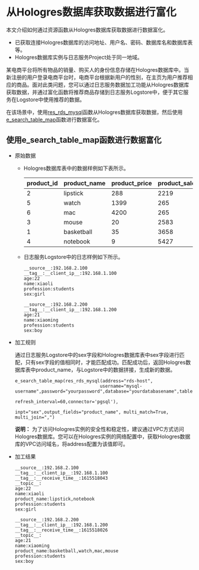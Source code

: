 # 从Hologres数据库获取数据进行富化

本文介绍如何通过资源函数从Hologres数据库获取数据进行数据富化。

-   已获取连接Hologres数据库的访问地址、用户名、密码、数据库名和数据库表等。
-   Hologres数据库实例与日志服务Project处于同一地域。

某电商平台将所有物品的销量、购买人的身份信息存储在Hologres数据库中。当新注册的用户登录电商平台时，电商平台根据新用户的性别，在主页为用户推荐相应的商品。面对此类问题，您可以通过日志服务数据加工功能从Hologres数据库获取数据，并通过富化函数将推荐商品存储到日志服务Logstore中，便于其它服务在Logstore中使用推荐的数据。

在该场景中，使用[res\_rds\_mysql](/intl.zh-CN/数据加工/数据加工语法/表达式函数/资源函数.md)函数从Hologres数据库获取数据，然后使用[e\_search\_table\_map](/intl.zh-CN/数据加工/数据加工语法/全局操作函数/映射富化函数.md)函数进行数据富化。

## 使用e\_search\_table\_map函数进行数据富化

-   原始数据
    -   Hologres数据库表中的数据样例如下表所示。

        |product\_id|product\_name|product\_price|product\_sales\_number|sex|
        |-----------|-------------|--------------|----------------------|---|
        |2|lipstick|288|2219|girl|
        |5|watch|1399|265|boy|
        |6|mac|4200|265|boy|
        |3|mouse|20|2583|boy|
        |1|basketball|35|3658|boy|
        |4|notebook|9|5427|girl|

    -   日志服务Logstore中的日志样例如下所示。

        ```
        __source__:192.168.2.100
        __tag__:__client_ip__:192.168.1.100
        age:22
        name:xiaoli
        profession:students
        sex:girl
        
        __source__:192.168.2.200
        __tag__:__client_ip__:192.168.1.200
        age:21
        name:xiaoming
        profession:students
        sex:boy
        ```

-   加工规则

    通过日志服务Logstore中的sex字段和Hologres数据库表中sex字段进行匹配，只有sex字段的值相同时，才能匹配成功。匹配成功后，返回Hologres数据库表中product\_name，与Logstore中的数据拼接，生成新的数据。

    ```
    e_search_table_map(res_rds_mysql(address="rds-host", 
                                    username="mysql-username",password="yourpassword",database="yourdatabasename",table="yourtablename",
                                    refresh_interval=60,connector='pgsql'),
                                    inpt="sex",output_fields="product_name", multi_match=True, multi_join=",")
    ```

    **说明：** 为了访问Hologres实例的安全性和稳定性，建议通过VPC方式访问Hologres数据库。您可以在Hologres实例的网络配置中，获取Hologres数据库的VPC访问域名，将address配置为该值即可。

-   加工结果

    ```
    __source__:192.168.2.100
    __tag__:__client_ip__:192.168.1.100
    __tag__:__receive_time__:1615518043
    __topic__:
    age:22
    name:xiaoli
    product_name:lipstick,notebook
    profession:students
    sex:girl
    
    __source__:192.168.2.200
    __tag__:__client_ip__:192.168.1.200
    __tag__:__receive_time__:1615518026
    __topic__:
    age:21
    name:xiaoming
    product_name:basketball,watch,mac,mouse
    profession:students
    sex:boy
    ```


